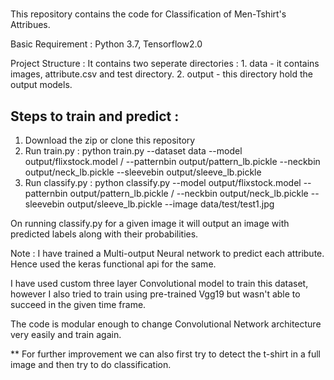 # 

This repository contains the code for Classification of Men-Tshirt's Attribues.

Basic Requirement : Python 3.7, Tensorflow2.0

Project Structure :  It contains two seperate directories : 1. data - it contains images, attribute.csv and test directory.
                                                            2. output - this directory hold the output models.
                                                            

## Steps to train and predict : 
1. Download the zip or clone this repository
2. Run train.py : python train.py --dataset data --model output/flixstock.model /
                                        --patternbin output/pattern_lb.pickle --neckbin output/neck_lb.pickle --sleevebin output/sleeve_lb.pickle
3. Run classify.py : python classify.py --model output/flixstock.model --patternbin output/pattern_lb.pickle /
                                        --neckbin output/neck_lb.pickle --sleevebin output/sleeve_lb.pickle --image data/test/test1.jpg 
                                        
 On running classify.py for a given image it will output an image with predicted labels along with their probabilities.
 
 
 Note : I have trained a Multi-output Neural network to predict each attribute. Hence used the keras functional api for the same.
 
 I have used custom three layer Convolutional model to train this dataset, however I also tried to train using pre-trained Vgg19 but wasn't able to 
 succeed in the given time frame.
 
The code is modular enough to change Convolutional Network architecture very easily and train again. 

** For further improvement we can also first try to detect the t-shirt in a full image and then try to do classification.
